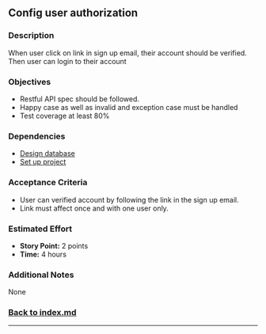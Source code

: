 ## Config user authorization

### Description

When user click on link in sign up email, their account should be verified. Then user can login to their account

### Objectives

- Restful API spec should be followed.
- Happy case as well as invalid and exception case must be handled
- Test coverage at least 80%

### Dependencies

- [Design database](./note-1.md)
- [Set up project](./note-2.md)

### Acceptance Criteria

- User can verified account by following the link in the sign up email.
- Link must affect once and with one user only.


### Estimated Effort

- **Story Point:** 2 points
- **Time:** 4 hours

### Additional Notes

None

### [Back to index.md](../index.md#task-list)

---

